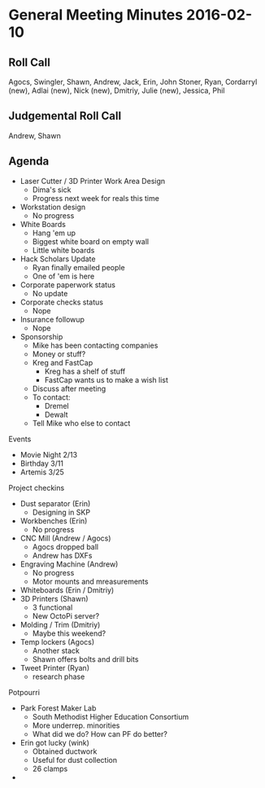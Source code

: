 General Meeting Minutes 2016-02-10
=================================

Roll Call
---------

Agocs, Swingler, Shawn, Andrew, Jack, Erin, John Stoner, Ryan, Cordarryl (new), Adlai (new), Nick (new), Dmitriy, Julie (new), Jessica, Phil

Judgemental Roll Call
---------------------

Andrew, Shawn

Agenda
------

- Laser Cutter / 3D Printer Work Area Design
	- Dima's sick
	- Progress next week for reals this time
- Workstation design
	- No progress
- White Boards
	- Hang 'em up
	- Biggest white board on empty wall
	- Little white boards
- Hack Scholars Update
	- Ryan finally emailed people
	- One of 'em is here
- Corporate paperwork status
	- No update
- Corporate checks status
	- Nope
- Insurance followup
	- Nope
- Sponsorship
	- Mike has been contacting companies
	- Money or stuff?
	- Kreg and FastCap
		- Kreg has a shelf of stuff
		- FastCap wants us to make a wish list
	- Discuss after meeting
	- To contact:
		- Dremel
		- Dewalt
	- Tell Mike who else to contact

Events
- Movie Night 2/13
- Birthday 3/11
- Artemis 3/25

Project checkins

- Dust separator (Erin)
	- Designing in SKP
- Workbenches (Erin)
	- No progress
- CNC Mill (Andrew / Agocs)
	- Agocs dropped ball
	- Andrew has DXFs
- Engraving Machine (Andrew)
	- No progress
	- Motor mounts and mreasurements
- Whiteboards (Erin / Dmitriy)
- 3D Printers (Shawn)
	- 3 functional
	- New OctoPi server?
- Molding / Trim (Dmitriy)
	- Maybe this weekend?
- Temp lockers (Agocs)
	- Another stack
	- Shawn offers bolts and drill bits
- Tweet Printer (Ryan)
	- research phase

Potpourri 

- Park Forest Maker Lab
	- South Methodist Higher Education Consortium
	- More underrep. minorities
	- What did we do? How can PF do better?
- Erin got lucky (wink)
	- Obtained ductwork
	- Useful for dust collection
	- 26 clamps
- 
